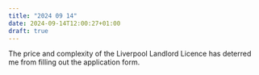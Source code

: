 ```yaml
---
title: "2024 09 14"
date: 2024-09-14T12:00:27+01:00
draft: true
---
```

The price and complexity of the Liverpool Landlord Licence has deterred me from filling out the application form.
